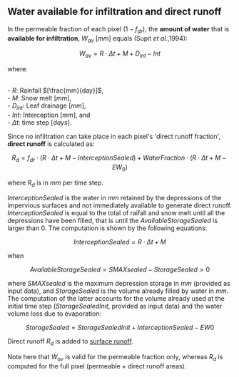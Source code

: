 ## Water available for infiltration and direct runoff

In the permeable fraction of each pixel $(1- f_{dr})$, the **amount of water** that is **available for infiltration**, $W_{av}$ $[mm]$ equals (Supit *et al.*,1994):

$$
W_{av} = R \cdot \Delta t + M + D_{int} - Int
$$

where:

<br> - $R$: 		Rainfall $[\frac{mm}{day}]$,
<br> - $M$: 	Snow melt $[mm]$,
<br> - $D_{int}$: 	Leaf drainage $[mm]$,
<br> - $Int$: 	Interception $[mm]$, and
<br> - $\Delta t$: 	time step $[days]$.

Since no infiltration can take place in each pixel's 'direct runoff fraction', **direct runoff** is calculated as:

$$
R_d = f_{dr} \cdot (R \cdot \Delta t + M - InterceptionSealed) + WaterFraction \cdot (R \cdot \Delta t + M - EW_0)
$$

where $R_d$ is in $mm$ per time step. 

$InterceptionSealed$ is the water in $mm$ retained by the depressions of the impervious surfaces and not immediately available to generate direct runoff. $InterceptionSealed$ is equal to the total of raifall and snow melt until all the depressions have been filled, that is until the $AvailableStorageSealed$ is larger than 0. The computation is shown by the following equations:

$$
InterceptionSealed = R \cdot \Delta t + M
$$ 

when 

$$
AvailableStorageSealed= SMAXsealed - StorageSealed > 0
$$

where $SMAXsealed$ is the maximum depression storage in $mm$ (provided as input data), and $StorageSealed$ is the volume already filled by water in $mm$. The computation of the latter accounts for the volume already used at the initial time step ($StorageSealedInit$, provided as input data) and the water volume loss due to evaporation:

$$
StorageSealed = StorageSealedInit + InterceptionSealed - EW0
$$

Direct runoff $R_d$ is added to [surface runoff](https://ec-jrc.github.io/lisflood-model/2_14_stdLISFLOOD_surface-runnoff-routing/).  

Note here that $W_{av}$ is valid for the permeable fraction only, whereas $R_d$ is computed for the full pixel (permeable + direct runoff areas).

